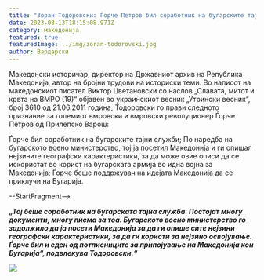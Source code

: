 ```yaml
---
title: "Зоран Тодоровски: Ѓорче Петров бил соработник на бугарските тајни служби "
date: 2023-08-13T18:15:08.971Z
category: македонија
featured: true
featuredImage: ../img/zoran-todorovski.jpg
author: Вардарски
---
```

Македонски историчар, директор на Државниот архив на Република Македонија, автор на бројни трудови на историски теми. Во написот на македонскиот писател Виктор Цветановски со наслов „Славата, митот и крвта на ВМРО (19)“ објавен во украинскиот весник „Утрински весник“, број 3610 од 21.06.2011 година, Тодоровски го прави следното признание за големиот вмровски и вмровски револуционер Ѓорче Петров од Прилепско Варош:

Ѓорче бил соработник на бугарските тајни служби;
По наредба на бугарското воено министерство, тој ја посетил Македонија и ги опишал нејзините географски карактеристики, за да може овие описи да се искористат во корист на бугарската армија во идна војна за Македонија;
Ѓорче беше поддржувач на идејата Македонија да се приклучи на Бугарија.

\--StartFragment-->

***„Тој беше соработник на бугарската тајна служба. Постојат многу документи, многу писма за тоа. Бугарското воено министерство го задолжило да ја посети Македонија за да ги опише сите нејзини географски карактеристики, за да ги користи за нејзино освојување. Ѓорче бил и еден од потписниците за припојување на Македонија кон Бугарија“, подвлекува Тодоровски.“***

<!--EndFragment-->

![](../img/todrovoski-gj-taj.png)
